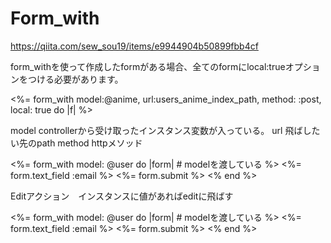 # Form_with

https://qiita.com/sew_sou19/items/e9944904b50899fbb4cf

form_withを使って作成したformがある場合、全てのformにlocal:trueオプションをつける必要があります。

<%= form_with model:@anime, url:users_anime_index_path, method: :post, local: true do |f| %>

model	controllerから受け取ったインスタンス変数が入っている。
url		飛ばしたい先のpath
method    httpメソッド

<%= form_with model: @user do |form| # modelを渡している %>
  <%= form.text_field :email %>
  <%= form.submit %>
<% end %>

Editアクション　インスタンスに値があればeditに飛ばす

<%= form_with model: @user do |form| # modelを渡している %>
  <%= form.text_field :email %>
  <%= form.submit %>
<% end %>

